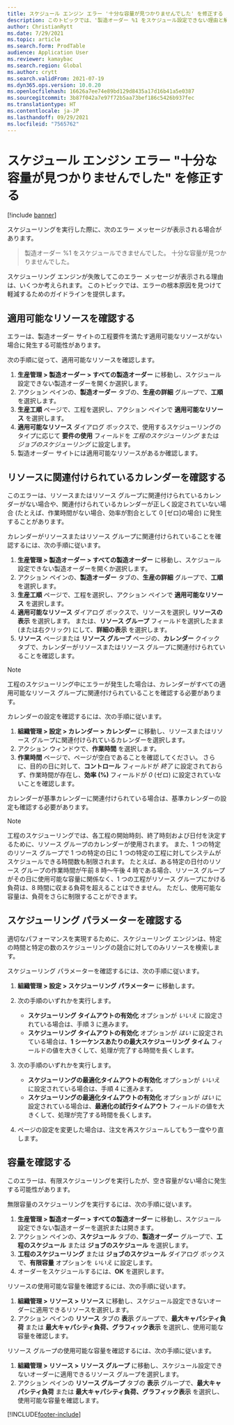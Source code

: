 ```yaml
---
title: スケジュール エンジン エラー '十分な容量が見つかりませんでした' を修正する
description: このトピックでは、'製造オーダー %1 をスケジュール設定できない理由と解決策に関する情報を提供します。 十分な容量が見つかりませんでした' スケジューリング エンジン エラー。
author: ChristianRytt
ms.date: 7/29/2021
ms.topic: article
ms.search.form: ProdTable
audience: Application User
ms.reviewer: kamaybac
ms.search.region: Global
ms.author: crytt
ms.search.validFrom: 2021-07-19
ms.dyn365.ops.version: 10.0.20
ms.openlocfilehash: 16626a7ee74e89bd129d8435a17d16b41a5e0387
ms.sourcegitcommit: 3b87f042a7e97f72b5aa73bef186c5426b937fec
ms.translationtype: HT
ms.contentlocale: ja-JP
ms.lasthandoff: 09/29/2021
ms.locfileid: "7565762"
---
```

# <a name="fix-the-not-enough-capacity-could-be-found-scheduling-engine-error"></a>スケジュール エンジン エラー "十分な容量が見つかりませんでした" を修正する

[!include [banner](../includes/banner.md)]

スケジューリングを実行した際に、次のエラー メッセージが表示される場合があります。

> 製造オーダー %1 をスケジュールできませんでした。 十分な容量が見つかりませんでした。

スケジューリング エンジンが失敗してこのエラー メッセージが表示される理由は、いくつか考えられます。 このトピックでは、エラーの根本原因を見つけて軽減するためのガイドラインを提供します。

## <a name="review-the-applicable-resources"></a>適用可能なリソースを確認する

エラーは、製造オーダー サイトの工程要件を満たす適用可能なリソースがない場合に発生する可能性があります。

次の手順に従って、適用可能なリソースを確認します。

1. **生産管理 \> 製造オーダー \> すべての製造オーダー** に移動し、スケジュール設定できない製造オーダーを開くか選択します。
1. アクション ペインの、**製造オーダー** タブの、**生産の詳細** グループで、**工順** を選択します。
1. **生産工順** ページで、工程を選択し、アクション ペインで **適用可能なリソース** を選択します。
1. **適用可能なリソース** ダイアログ ボックスで、使用するスケジューリングのタイプに応じて **要件の使用** フィールドを *工程のスケジューリング* または *ジョブのスケジューリング* に設定します。
1. 製造オーダー サイトには適用可能なリソースがあるか確認します。

## <a name="review-the-calendars-that-are-associated-with-resources"></a>リソースに関連付けられているカレンダーを確認する

このエラーは、リソースまたはリソース グループに関連付けられているカレンダーがない場合や、関連付けられているカレンダーが正しく設定されていない場合 (たとえば、作業時間がない場合、効率が割合として 0 \[ゼロ\]の場合) に発生することがあります。

カレンダーがリソースまたはリソース グループに関連付けられていることを確認するには、次の手順に従います。

1. **生産管理 \> 製造オーダー \> すべての製造オーダー** に移動し、スケジュール設定できない製造オーダーを開くか選択します。
1. アクション ペインの、**製造オーダー** タブの、**生産の詳細** グループで、**工順** を選択します。
1. **生産工順** ページで、工程を選択し、アクション ペインで **適用可能なリソース** を選択します。
1. **適用可能なリソース** ダイアログ ボックスで、リソースを選択し **リソースの表示** を選択します。 または、**リソース グループ** フィールドを選択したまま (または右クリック) にして、**詳細の表示** を選択します。
1. **リソース** ページまたは **リソース グループ** ページの、**カレンダー** クイック タブで、カレンダーがリソースまたはリソース グループに関連付けられていることを確認します。

> [!NOTE]
> 工程のスケジューリング中にエラーが発生した場合は、カレンダーがすべての適用可能なリソース グループに関連付けられていることを確認する必要があります。

カレンダーの設定を確認するには、次の手順に従います。

1. **組織管理 \> 設定 \> カレンダー \> カレンダー** に移動し、リソースまたはリソース グループに関連付けられているカレンダーを選択します。
1. アクション ウィンドウで、**作業時間** を選択します。
1. **作業時間** ページで、ページが空白であることを確認してください。 さらに、目的の日に対して、**コントロール** フィールドが *終了* に設定されておらず、作業時間が存在し、**効率 (%)** フィールドが *0* (ゼロ) に設定されていないことを確認します。

カレンダーが基準カレンダーに関連付けられている場合は、基準カレンダーの設定も確認する必要があります。

> [!NOTE]
> 工程のスケジューリングでは、各工程の開始時刻、終了時刻および日付を決定するために、リソース グループのカレンダーが使用されます。 また、1 つの特定のリソース グループで 1 つの特定の日に 1 つの特定の工程に対してシステムがスケジュールできる時間数も制限されます。 たとえば、ある特定の日付のリソース グループの作業時間が午前 8 時～午後 4 時である場合、リソース グループがその日に使用可能な容量に関係なく、1 つの工程がリソース グループにかける負荷は、8 時間に収まる負荷を超えることはできません。 ただし、使用可能な容量は、負荷をさらに制限することができます。

## <a name="review-the-scheduling-parameters"></a>スケジューリング パラメーターを確認する

適切なパフォーマンスを実現するために、スケジューリング エンジンは、特定の時間と特定の数のスケジューリングの競合に対してのみリソースを検索します。

スケジューリング パラメーターを確認するには、次の手順に従います。

1. **組織管理 \> 設定 \> スケジューリング パラメーター** に移動します。
1. 次の手順のいずれかを実行します。

    - **スケジューリング タイムアウトの有効化** オプションが *いいえ* に設定されている場合は、手順 3 に進みます。
    - **スケジューリング タイムアウトの有効化** オプションが *はい* に設定されている場合は、**1 シーケンスあたりの最大スケジューリング タイム** フィールドの値を大きくして、処理が完了する時間を長くします。

1. 次の手順のいずれかを実行します。

    - **スケジューリングの最適化タイムアウトの有効化** オプションが *いいえ* に設定されている場合は、手順 4 に進みます。
    - **スケジューリングの最適化タイムアウトの有効化** オプションが *はい* に設定されている場合は、**最適化の試行タイムアウト** フィールドの値を大きくして、処理が完了する時間を長くします。

1. ページの設定を変更した場合は、注文を再スケジュールしてもう一度やり直します。

## <a name="review-capacity"></a>容量を確認する

このエラーは、有限スケジューリングを実行したが、空き容量がない場合に発生する可能性があります。

無限容量のスケジューリングを実行するには、次の手順に従います。

1. **生産管理 \> 製造オーダー \> すべての製造オーダー** に移動し、スケジュール設定できない製造オーダーを選択または開きます。
1. アクション ペインの、**スケジュール** タブの、**製造オーダー** グループで、**工程のスケジュール** または **ジョブのスケジュール** を選択します。
1. **工程のスケジューリング** または **ジョブのスケジュール** ダイアログ ボックスで、**有限容量** オプションを *いいえ* に設定します。
1. オーダーをスケジュールするには、**OK** を選択します。

リソースの使用可能な容量を確認するには、次の手順に従います。

1. **組織管理 \> リソース \> リソース** に移動し、スケジュール設定できないオーダーに適用できるリソースを選択します。
1. アクション ペインの **リソース** タブの **表示** グループで、**最大キャパシティ負荷** または **最大キャパシティ負荷、グラフィック表示** を選択し、使用可能な容量を確認します。

リソース グループの使用可能な容量を確認するには、次の手順に従います。

1. **組織管理 \> リソース \> リソース グループ** に移動し、スケジュール設定できないオーダーに適用できるリソース グループを選択します。
1. アクション ペインの **リソース グループ** タブの **表示** グループで、**最大キャパシティ負荷** または **最大キャパシティ負荷、グラフィック表示** を選択し、使用可能な容量を確認します。

[!INCLUDE[footer-include](../../includes/footer-banner.md)]
